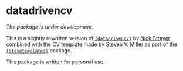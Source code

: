 # datadrivencv

*The package is under development.*

This is a slightly rewritten version of [`{datadrivencv}`](https://github.com/nstrayer/datadrivencv) by
[Nick Strayer](https://github.com/nstrayer) combined with the [CV template](http://svmiller.com/blog/2016/03/svm-r-markdown-cv/) made by [Steven V. Miller](https://github.com/svmiller) as part of the [`{stevetemplates}`](http://svmiller.com/stevetemplates/) package. 

This package is written for personal use.
